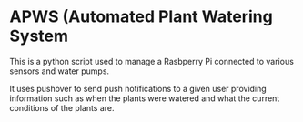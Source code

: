 # APWS (Automated Plant Watering System
This is a python script used to manage a Rasbperry Pi connected to various sensors and water pumps.

It uses pushover to send push notifications to a given user providing information such as when the plants were watered and what the current conditions of the plants are.
